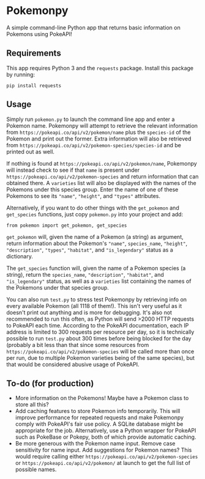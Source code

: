 # Pokemonpy

A simple command-line Python app that returns basic information on Pokemons using PokeAPI!

## Requirements

This app requires Python 3 and the `requests` package. Install this package by running:
```
pip install requests
```

## Usage

Simply run `pokemon.py` to launch the command line app and enter a Pokemon name. Pokemonpy will attempt to retrieve the relevant information from `https://pokeapi.co/api/v2/pokemon/name` plus the `species-id` of the Pokemon and print out the former. Extra information will also be retrieved from `https://pokeapi.co/api/v2/pokemon-species/species-id` and be printed out as well.

If nothing is found at `https://pokeapi.co/api/v2/pokemon/name`, Pokemonpy will instead check to see if that `name` is present under `https://pokeapi.co/api/v2/pokemon-species` and return information that can obtained there. A `varieties` list will also be displayed with the names of the Pokemons under this species group. Enter the name of one of these Pokemons to see its `"name"`, `"height"`, and `"types"` attributes.

Alternatively, if you want to do other things with the `get_pokemon` and `get_species` functions, just copy `pokemon.py` into your project and add:
```
from pokemon import get_pokemon, get_species
```

`get_pokemon` will, given the name of a Pokemon (a string) as argument, return information about the Pokemon's `"name"`, `species_name`,  `"height"`, `"description"`, `"types"`, `"habitat"`, and `"is_legendary"` status as a dictionary.

The `get_species` function will, given the name of a Pokemon species (a string), return the `species_name`, `"description"`, `"habitat"`, and `"is_legendary"` status, as well as a `varieties` list containing the names of the Pokemons under that species group.

You can also run `test.py` to stress test Pokemonpy by retrieving info on every available Pokemon (all 1118 of them!). This isn't very useful as it doesn't print out anything and is more for debugging. It's also not recommended to run this often, as Python will send >2000 HTTP requests to PokeAPI each time. According to the PokeAPI documentation, each IP address is limited to 300 requests per resource per day, so it is technically possible to run `test.py` about 300 times before being blocked for the day (probably a bit less than that since some resources from `https://pokeapi.co/api/v2/pokemon-species` will be called more than once per run, due to multiple Pokemon varieties being of the same species), but that would be considered abusive usage of PokeAPI.

## To-do (for production)

- More information on the Pokemons! Maybe have a Pokemon class to store all this?
- Add caching features to store Pokemon info temporarily. This will improve performance for repeated requests and make Pokemonpy comply with PokeAPI's fair use policy. A SQLite database might be appropriate for the job. Alternatively, use a Python wrapper for PokeAPI such as PokeBase or Pokepy, both of which provide automatic caching.
- Be more generous with the Pokemon name input. Remove case sensitivity for name input. Add suggestions for Pokemon names? This would require calling either `https://pokeapi.co/api/v2/pokemon-species` or `https://pokeapi.co/api/v2/pokemon/` at launch to get the full list of possible names.